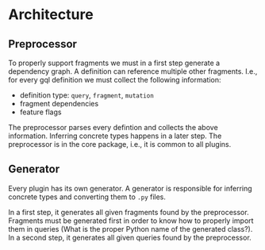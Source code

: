 # Architecture

## Preprocessor

To properly support fragments we must in a first step generate a dependency graph.
A definition can reference multiple other fragments.
I.e., for every gql definition we must collect the following information:

- definition type: `query`, `fragment`, `mutation`
- fragment dependencies
- feature flags

The preprocessor parses every defintion and collects the above information.
Inferring concrete types happens in a later step.
The preprocessor is in the core package, i.e., it is common to all plugins.

## Generator

Every plugin has its own generator. A generator is responsible for inferring
concrete types and converting them to `.py` files.

In a first step, it generates all given fragments found by the preprocessor.
Fragments must be generated first in order to know how to properly import them
in queries (What is the proper Python name of the generated class?).
In a second step, it generates all given queries found by the preprocessor.

